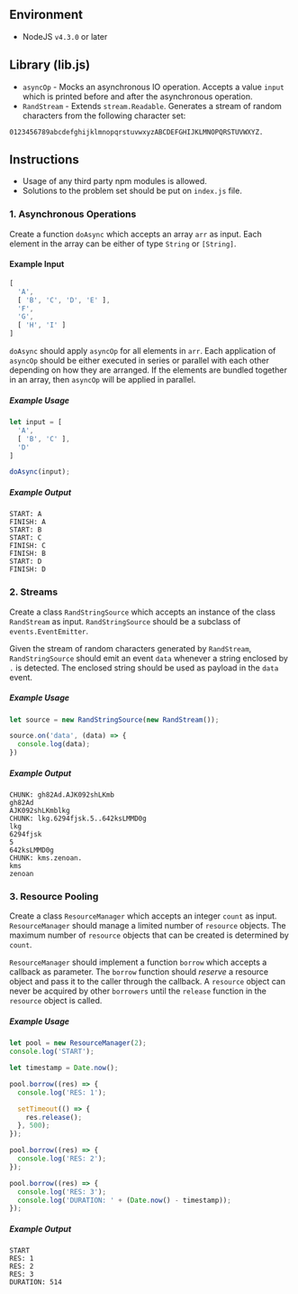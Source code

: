 ## Environment
* NodeJS `v4.3.0` or later

## Library (lib.js)

* `asyncOp` - Mocks an asynchronous IO operation. Accepts a value `input` which is printed before and after the asynchronous operation.
* `RandStream` - Extends `stream.Readable`. Generates a stream of random characters from the following character set:
```
0123456789abcdefghijklmnopqrstuvwxyzABCDEFGHIJKLMNOPQRSTUVWXYZ.
```

## Instructions

* Usage of any third party npm modules is allowed.
* Solutions to the problem set should be put on `index.js` file.

### 1. Asynchronous Operations

Create a function `doAsync` which accepts an array `arr` as input. Each element in the array can be either of type `String` or `[String]`.

#### Example Input
```js
[
  'A',
  [ 'B', 'C', 'D', 'E' ],
  'F',
  'G',
  [ 'H', 'I' ]
]
```

`doAsync` should apply `asyncOp` for all elements in `arr`. Each application of `asyncOp` should be either executed in series or parallel with each other depending on how they are arranged. If the elements are bundled together in an array, then `asyncOp` will be applied in parallel.

##### Example Usage
```js
let input = [
  'A',
  [ 'B', 'C' ],
  'D'
]

doAsync(input);
```

##### Example Output
```
START: A
FINISH: A
START: B
START: C
FINISH: C
FINISH: B
START: D
FINISH: D
```

### 2. Streams

Create a class `RandStringSource` which accepts an instance of the class `RandStream` as input. `RandStringSource` should be a subclass of `events.EventEmitter`.

Given the stream of random characters generated by `RandStream`, `RandStringSource` should emit an event `data` whenever a string enclosed by `.` is  detected. The enclosed string should be used as payload in the `data` event.

##### Example Usage
```js
let source = new RandStringSource(new RandStream());

source.on('data', (data) => {
  console.log(data);
})
```

##### Example Output
```batch
CHUNK: gh82Ad.AJK092shLKmb
gh82Ad
AJK092shLKmblkg
CHUNK: lkg.6294fjsk.5..642ksLMMD0g
lkg
6294fjsk
5
642ksLMMD0g
CHUNK: kms.zenoan.
kms
zenoan
```

### 3. Resource Pooling

Create a class `ResourceManager` which accepts an integer `count` as input. `ResourceManager` should manage a limited number of `resource` objects. The maximum number of `resource` objects that can be created is determined by `count`.

`ResourceManager` should implement a function `borrow` which accepts a callback as parameter. The `borrow` function should *reserve* a resource object and pass it to the caller through the callback. A `resource` object can never be acquired by other `borrowers` until the `release` function in the `resource` object is called.

##### Example Usage
```js
let pool = new ResourceManager(2);
console.log('START');

let timestamp = Date.now();

pool.borrow((res) => {
  console.log('RES: 1');

  setTimeout(() => {
    res.release();
  }, 500);
});

pool.borrow((res) => {
  console.log('RES: 2');
});

pool.borrow((res) => {
  console.log('RES: 3');
  console.log('DURATION: ' + (Date.now() - timestamp));
});
```

##### Example Output
```batch
START
RES: 1
RES: 2
RES: 3
DURATION: 514
```
